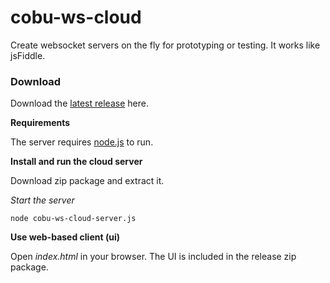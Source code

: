 # cobu-ws-cloud

Create websocket servers on the fly for prototyping or testing. It works like jsFiddle.

### Download 
Download the [latest release](https://github.com/cobuChris/cobu-ws-cloud/releases) here.

**Requirements**

The server requires [node.js](http://nodejs.org/) to run.

**Install and run the cloud server**

Download zip package and extract it.

_Start the server_

``` node cobu-ws-cloud-server.js ```

**Use web-based client (ui)**

Open _index.html_ in your browser. The UI is included in the release zip package.
